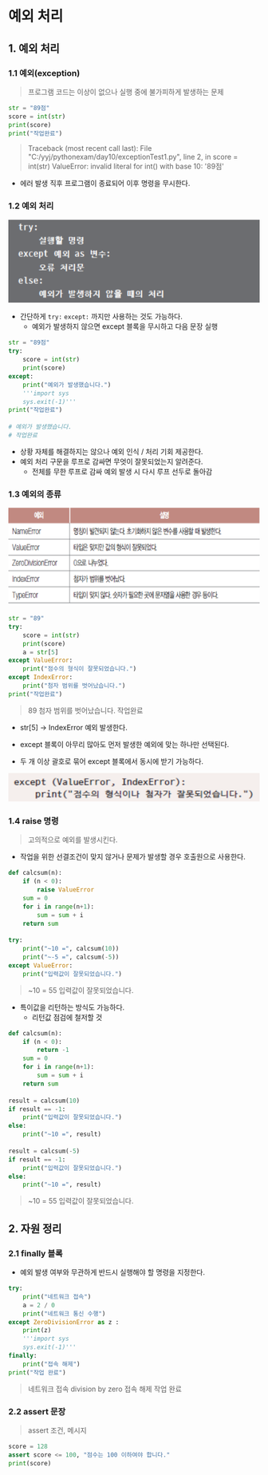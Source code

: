 # 예외 처리

## 1. 예외 처리

### 1.1 예외(exception)

> 프로그램 코드는 이상이 없으나 실행 중에 불가피하게 발생하는 문제

```python
str = "89점"
score = int(str)
print(score)
print("작업완료")
```

> Traceback (most recent call last):
>   File "C:/yyj/pythonexam/day10/exceptionTest1.py", line 2, in <module>
>     score = int(str)
> ValueError: invalid literal for int() with base 10: '89점'

* 에러 발생 직후 프로그램이 종료되어 이후 명령을 무시한다.



### 1.2 예외 처리

![image-20210715114155195](md-images/image-20210715114155195.png)

* 간단하게 `try:` `except:` 까지만 사용하는 것도 가능하다.
  * 예외가 발생하지 않으면 except 블록을 무시하고 다음 문장 실행

```python
str = "89점"
try:
    score = int(str)
    print(score)
except:
    print("예외가 발생했습니다.")
    '''import sys
    sys.exit(-1)'''
print("작업완료")

# 예외가 발생했습니다.
# 작업완료
```

* 상황 자체를 해결하지는 않으나 예외 인식 / 처리 기회 제공한다.
* 예외 처리 구문을 루프로 감싸면 무엇이 잘못되었는지 알려준다.
  * 전체를 무한 루프로 감싸 예외 발생 시 다시 루프 선두로 돌아감



### 1.3 예외의 종류

![image-20210715114510413](md-images/image-20210715114510413.png)

```python
str = "89"
try:
    score = int(str)
    print(score)
    a = str[5]
except ValueError:
    print("점수의 형식이 잘못되었습니다.")
except IndexError:
    print("첨자 범위를 벗어났습니다.")
print("작업완료")
```

>  89
> 첨자 범위를 벗어났습니다.
> 작업완료

* str[5] -> IndexError 예외 발생한다.
* except 블록이 아무리 많아도 먼저 발생한 예외에 맞는 하나만 선택된다.



* 두 개 이상 괄호로 묶어 except 블록에서 동시에 받기 가능하다.

![image-20210715114752607](md-images/image-20210715114752607.png)



### 1.4 raise 명령

> 고의적으로 예외를 발생시킨다.

* 작업을 위한 선결조건이 맞지 않거나 문제가 발생할 경우 호출원으로 사용한다.

```python
def calcsum(n):
    if (n < 0):
        raise ValueError
    sum = 0
    for i in range(n+1):
        sum = sum + i
    return sum

try:
    print("~10 =", calcsum(10))
    print("~-5 =", calcsum(-5))
except ValueError:
    print("입력값이 잘못되었습니다.")
```

> ~10 = 55
> 입력값이 잘못되었습니다.



* 특이값을 리턴하는 방식도 가능하다.
  * 리턴값 점검에 철저할 것

```python
def calcsum(n):
    if (n < 0):
        return -1
    sum = 0
    for i in range(n+1):
        sum = sum + i
    return sum

result = calcsum(10)
if result == -1:
    print("입력값이 잘못되었습니다.")
else:
    print("~10 =", result)

result = calcsum(-5)
if result == -1:
    print("입력값이 잘못되었습니다.")
else:
    print("~10 =", result)
```

> ~10 = 55
> 입력값이 잘못되었습니다.



## 2. 자원 정리

### 2.1 finally 블록

* 예외 발생 여부와 무관하게 반드시 실행해야 할 명령을 지정한다.

```python
try:
    print("네트워크 접속")
    a = 2 / 0
    print("네트워크 통신 수행")
except ZeroDivisionError as z :
    print(z)
    '''import sys
    sys.exit(-1)'''
finally:
    print("접속 해제")
print("작업 완료")
```

> 네트워크 접속
> division by zero
> 접속 해제
> 작업 완료



### 2.2 assert 문장

> assert 조건, 메시지

```python
score = 128
assert score <= 100, "점수는 100 이하여야 합니다."
print(score)
```







